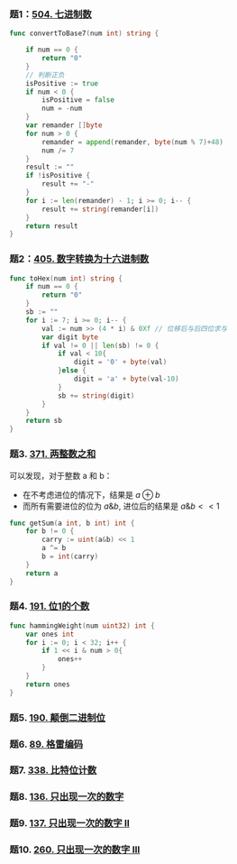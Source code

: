 ### 题1：[504. 七进制数](https://leetcode-cn.com/problems/base-7/)
~~~go
func convertToBase7(num int) string {

    if num == 0 {
        return "0"
    }
    // 判断正负
    isPositive := true
    if num < 0 {
        isPositive = false
        num = -num
    }
    var remander []byte
    for num > 0 {
        remander = append(remander, byte(num % 7)+48)
        num /= 7
    }
    result := ""
    if !isPositive {
        result += "-"
    }
    for i := len(remander) - 1; i >= 0; i-- {
        result += string(remander[i])
    }
    return result
}
~~~
### 题2：[405. 数字转换为十六进制数](https://leetcode-cn.com/problems/convert-a-number-to-hexadecimal/)
~~~go
func toHex(num int) string {
    if num == 0 {
        return "0"
    }
    sb := ""
    for i := 7; i >= 0; i-- {
        val := num >> (4 * i) & 0Xf // 位移后与后四位求与
        var digit byte
        if val != 0 || len(sb) != 0 {
            if val < 10{
                digit = '0' + byte(val)
            }else {
                digit = 'a' + byte(val-10)
            }
            sb += string(digit)
        }
    }
    return sb
}
~~~
### 题3. [371. 两整数之和](https://leetcode-cn.com/problems/sum-of-two-integers/)

可以发现，对于整数 a 和 b：

- 在不考虑进位的情况下，结果是 $a\oplus b$
- 而所有需要进位的位为 $a\&b$, 进位后的结果是 $a\&b<<1$
~~~go
func getSum(a int, b int) int {
    for b != 0 {
        carry := uint(a&b) << 1
        a ^= b
        b = int(carry)
    }
    return a
}
~~~
### 题4. [191. 位1的个数](https://leetcode-cn.com/problems/number-of-1-bits/)
~~~go
func hammingWeight(num uint32) int {
    var ones int
    for i := 0; i < 32; i++ {
        if 1 << i & num > 0{
            ones++
        }
    }
    return ones
}
~~~
### 题5. [190. 颠倒二进制位](https://leetcode-cn.com/problems/reverse-bits/)

### 题6. [89. 格雷编码](https://leetcode-cn.com/problems/gray-code/)

### 题7. [338. 比特位计数](https://leetcode-cn.com/problems/counting-bits/)

### 题8. [136. 只出现一次的数字](https://leetcode-cn.com/problems/single-number/)

### 题9. [137. 只出现一次的数字 II](https://leetcode-cn.com/problems/single-number-ii/)

### 题10. [260. 只出现一次的数字 III](https://leetcode-cn.com/problems/single-number-iii/)